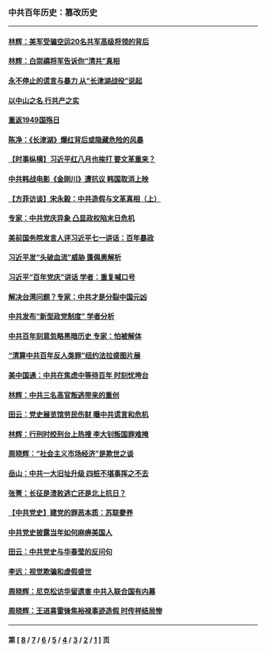 ### 中共百年历史：篡改历史
---
#### [林辉：美军受骗空运20名共军高级将领的背后](../../pages/nf1176115/n14052185.md?08160430) 
#### [林辉：白崇禧将军告诉你“清共”真相](../../pages/nf1176115/n14044216.md?08160430) 
#### [永不停止的谎言与暴力 从“长津湖战役”说起](../../pages/nf1176115/n13494094.md?08160430) 
#### [以中山之名 行共产之实](../../pages/nf1176115/n13346437.md?08160430) 
#### [重返1949国殇日](../../pages/nf1176115/n13346372.md?08160430) 
#### [陈净：《长津湖》爆红背后或隐藏危险的风暴](../../pages/nf1176115/n13314364.md?08160430) 
#### [【时事纵横】习近平红八月也挨打 要文革重来？](../../pages/nf1176115/n13231393.md?08160430) 
#### [中共韩战电影《金刚川》遭抗议 韩国取消上映](../../pages/nf1176115/n13219114.md?08160430) 
#### [【方菲访谈】宋永毅：中共造假与文革真相（上）](../../pages/nf1176115/n13200760.md?08160430) 
#### [专家：中共党庆异象 凸显政权陷末日危机](../../pages/nf1176115/n13067084.md?08160430) 
#### [美前国务院发言人评习近平七一讲话：百年暴政](../../pages/nf1176115/n13066986.md?08160430) 
#### [习近平发“头破血流”威胁 蓬佩奥解析](../../pages/nf1176115/n13063604.md?08160430) 
#### [习近平“百年党庆”讲话 学者：重复喊口号](../../pages/nf1176115/n13061411.md?08160430) 
#### [解决台湾问题？专家：中共才是分裂中国元凶](../../pages/nf1176115/n13060811.md?08160430) 
#### [中共发布“新型政党制度” 学者分析](../../pages/nf1176115/n13056354.md?08160430) 
#### [中共百年刻意忽略黑暗历史 专家：怕被解体](../../pages/nf1176115/n13056056.md?08160430) 
#### [“清算中共百年反人类罪”纽约法拉盛图片展](../../pages/nf1176115/n13052220.md?08160430) 
#### [美中国通：中共在焦虑中等待百年 时刻忧垮台](../../pages/nf1176115/n13048820.md?08160430) 
#### [林辉：中共三名高官叛逃带来的重创](../../pages/nf1176115/n13035206.md?08160430) 
#### [田云：党史展览馆劳民伤财 曝中共谎言和危机](../../pages/nf1176115/n13033900.md?08160430) 
#### [林辉：行刑时绞刑台上热搜 李大钊叛国罪难掩](../../pages/nf1176115/n13031965.md?08160430) 
#### [周晓辉：“社会主义市场经济”是欺世之谈](../../pages/nf1176115/n13024090.md?08160430) 
#### [岳山：中共一大旧址升级 四桩不堪事挥之不去](../../pages/nf1176115/n13021697.md?08160430) 
#### [张菁：长征是溃败逃亡还是北上抗日？](../../pages/nf1176115/n13020585.md?08160430) 
#### [【中共党史】建党的罪恶本质：苏联豢养](../../pages/nf1176115/n13011888.md?08160430) 
#### [中共党史披露当年如何麻痹美国人](../../pages/nf1176115/n12966400.md?08160430) 
#### [田云：中共党史与华春莹的反问句](../../pages/nf1176115/n12765178.md?08160430) 
#### [李远：视觉欺骗和虚假盛世](../../pages/nf1176115/n12993376.md?08160430) 
#### [周晓辉：尼克松访华留遗害 中共入联合国有内幕](../../pages/nf1176115/n12991422.md?08160430) 
#### [周晓辉：王进喜雷锋焦裕禄事迹造假 时传祥结局惨](../../pages/nf1176115/n12985497.md?08160430) 

---
#### 第 [ [8](./8.md?08160430) / [7](./7.md?08160430) / [6](./6.md?08160430) / [5](./5.md?08160430) / [4](./4.md?08160430) / [3](./3.md?08160430) / [2](./2.md?08160430) / [1](./1.md?08160430) ] 页
